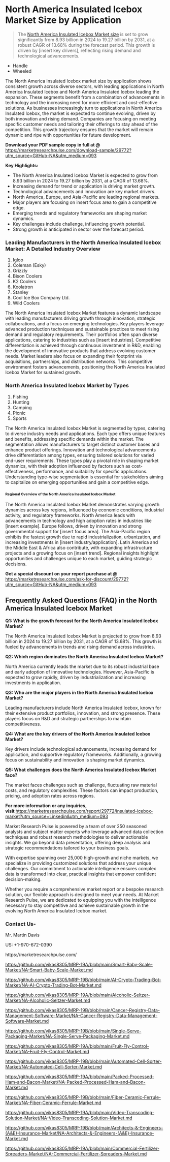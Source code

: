 
<h1>North America Insulated Icebox Market&nbsp;Size by Application</h1><blockquote><p>The <a href="https://marketresearchpulse.com/download-sample/29772?utm_source=GitHub-NA&amp;utm_medium=093">North America Insulated Icebox Market size</a> is set to grow significantly from 8.93 billion in 2024 to 19.27 billion by 2031, at a robust CAGR of 13.68% during the forecast period. This growth is driven by [insert key drivers], reflecting rising demand and technological advancements.</p></blockquote><ul><li>Handle<li> Wheeled</li></ul><p>The North America Insulated Icebox market size by application shows consistent growth across diverse sectors, with leading applications in North America Insulated Icebox and North America Insulated Icebox leading the expansion. These segments benefit from a combination of advancements in technology and the increasing need for more efficient and cost-effective solutions. As businesses increasingly turn to applications in North America Insulated Icebox, the market is expected to continue evolving, driven by both innovation and rising demand. Companies are focusing on meeting specific customer needs and tailoring their offerings to stay ahead of the competition. This growth trajectory ensures that the market will remain dynamic and ripe with opportunities for future development.</p><p><strong>Download your PDF sample copy in full at @ </strong><a href="https://marketresearchpulse.com/download-sample/29772?utm_source=GitHub-NA&amp;utm_medium=093">https://marketresearchpulse.com/download-sample/29772?utm_source=GitHub-NA&amp;utm_medium=093</a></p><p><strong>Key Highlights: </strong></p><ul><li>The North America Insulated Icebox Market is expected to grow from 8.93 billion in 2024 to 19.27 billion by 2031, at a CAGR of 13.68%.</li><li>Increasing demand for trend or application is driving market growth.</li><li>Technological advancements and innovation are key market drivers.</li><li>North America, Europe, and Asia-Pacific are leading regional markets.</li><li>Major players are focusing on insert focus area to gain a competitive edge.</li><li>Emerging trends and regulatory frameworks are shaping market dynamics.</li><li>Key challenges include challenge, influencing growth potential.</li><li>Strong growth is anticipated in sector over the forecast period.</li></ul><h3>Leading Manufacturers in the North America Insulated Icebox Market: A Detailed Industry Overview</h3><ol><li>Igloo</li><li>Coleman (Esky)</li><li>Grizzly</li><li>Bison Coolers</li><li>K2 Coolers</li><li>Koolatron</li><li>Stanley</li><li>Cool Ice Box Company Ltd.</li><li>Wild Coolers</li></ol><div class="flex max-w-full flex-col flex-grow"><div class="min-h-8 text-message flex w-full flex-col items-end gap-2 whitespace-normal break-words [.text-message+&amp;]:mt-5" dir="auto" data-message-author-role="assistant" data-message-id="fd8432e4-4910-450d-b182-61b7bfb0a01f" data-message-model-slug="gpt-4o"><div class="flex w-full flex-col gap-1 empty:hidden first:pt-[3px]"><div class="markdown prose w-full break-words dark:prose-invert light"><p>The North America Insulated Icebox Market features a dynamic landscape with leading manufacturers driving growth through innovation, strategic collaborations, and a focus on emerging technologies. Key players leverage advanced production techniques and sustainable practices to meet rising demand and regulatory requirements. Their portfolios often span diverse applications, catering to industries such as [insert industries]. Competitive differentiation is achieved through continuous investment in R&amp;D, enabling the development of innovative products that address evolving customer needs. Market leaders also focus on expanding their footprint via acquisitions, partnerships, and distribution networks. This competitive environment fosters advancements, positioning the North America Insulated Icebox Market for sustained growth.</p></div></div></div></div><h3>North America Insulated Icebox Market by Types</h3><ol><li>Fishing<li> Hunting<li> Camping<li> Picnic<li> Sports</li></ol><div class="flex max-w-full flex-col flex-grow"><div class="min-h-8 text-message flex w-full flex-col items-end gap-2 whitespace-normal break-words [.text-message+&amp;]:mt-5" dir="auto" data-message-author-role="assistant" data-message-id="084470be-0bb7-4664-bddf-5156b4f41249" data-message-model-slug="gpt-4o-mini"><div class="flex w-full flex-col gap-1 empty:hidden first:pt-[3px]"><div class="markdown prose w-full break-words dark:prose-invert light"><p>The North America Insulated Icebox Market is segmented by types, catering to diverse industry needs and applications. Each type offers unique features and benefits, addressing specific demands within the market. The segmentation allows manufacturers to target distinct customer bases and enhance product offerings. Innovation and technological advancements drive differentiation among types, ensuring tailored solutions for varied end-user requirements. These types play a pivotal role in shaping market dynamics, with their adoption influenced by factors such as cost-effectiveness, performance, and suitability for specific applications. Understanding type-wise segmentation is essential for stakeholders aiming to capitalize on emerging opportunities and gain a competitive edge.</p></div></div></div></div><h3><span style="font-size: 11px;">Regional Overview of the North America Insulated Icebox Market</span></h3><div class="flex max-w-full flex-col flex-grow"><div class="min-h-8 text-message flex w-full flex-col items-end gap-2 whitespace-normal break-words [.text-message+&amp;]:mt-5" dir="auto" data-message-author-role="assistant" data-message-id="e9038762-ce64-4e30-91c9-9bd413514231" data-message-model-slug="gpt-4o-mini"><div class="flex w-full flex-col gap-1 empty:hidden first:pt-[3px]"><div class="markdown prose w-full break-words dark:prose-invert light"><p>The North America Insulated Icebox Market demonstrates varying growth dynamics across key regions, influenced by economic conditions, industrial activity, and regulatory frameworks. North America leads with advancements in technology and high adoption rates in industries like [insert example]. Europe follows, driven by innovation and strong governmental support for [insert focus area]. The Asia-Pacific region exhibits the fastest growth due to rapid industrialization, urbanization, and increasing investments in [insert industry/application]. Latin America and the Middle East &amp; Africa also contribute, with expanding infrastructure projects and a growing focus on [insert trend]. Regional insights highlight opportunities and challenges unique to each market, guiding strategic decisions.</p></div></div></div></div><p><strong>Get a special discount on your report purchase at @ </strong><a href="https://marketresearchpulse.com/ask-for-discount/29772?utm_source=GitHub-NA&amp;utm_medium=093">https://marketresearchpulse.com/ask-for-discount/29772?utm_source=GitHub-NA&amp;utm_medium=093</a></p><h2>Frequently Asked Questions (FAQ) in the North America Insulated Icebox Market</h2><p><strong>Q1: What is the growth forecast for the North America Insulated Icebox Market?</strong></p><p>The North America Insulated Icebox Market is projected to grow from 8.93 billion in 2024 to 19.27 billion by 2031, at a CAGR of 13.68%. This growth is fueled by advancements in trends and rising demand across industries.</p><p><strong>Q2: Which region dominates the North America Insulated Icebox Market?</strong></p><p>North America currently leads the market due to its robust industrial base and early adoption of innovative technologies. However, Asia-Pacific is expected to grow rapidly, driven by industrialization and increasing investments in application.</p><p><strong>Q3: Who are the major players in the North America Insulated Icebox Market?</strong></p><p>Leading manufacturers include North America Insulated Icebox, known for their extensive product portfolios, innovation, and strong presence. These players focus on R&amp;D and strategic partnerships to maintain competitiveness.</p><p><strong>Q4: What are the key drivers of the North America Insulated Icebox Market?</strong></p><p>Key drivers include technological advancements, increasing demand for application, and supportive regulatory frameworks. Additionally, a growing focus on sustainability and innovation is shaping market dynamics.</p><p><strong>Q5: What challenges does the North America Insulated Icebox Market face?</strong></p><p>The market faces challenges such as challenge, fluctuating raw material costs, and regulatory complexities. These factors can impact production, pricing, and adoption rates across regions.</p><p><strong>For more information or any inquiries, visit&nbsp;</strong><a href="https://marketresearchpulse.com/report/29772/insulated-icebox-market?utm_source=Linkedin&utm_medium=093">https://marketresearchpulse.com/report/29772/insulated-icebox-market?utm_source=Linkedin&utm_medium=093</a></p><p>Market Research Pulse is powered by a team of over 250 seasoned analysts and subject matter experts who leverage advanced data collection techniques and robust research methodologies to deliver actionable insights. We go beyond data presentation, offering deep analysis and strategic recommendations tailored to your business goals.</p><p>With expertise spanning over 25,000 high-growth and niche markets, we specialize in providing customized solutions that address your unique challenges. Our commitment to actionable intelligence ensures complex data is transformed into clear, practical insights that empower confident decision-making.</p><p>Whether you require a comprehensive market report or a bespoke research solution, our flexible approach is designed to meet your needs. At Market Research Pulse, we are dedicated to equipping you with the intelligence necessary to stay competitive and achieve sustainable growth in the evolving North America Insulated Icebox market.</p><h3><strong>Contact Us-</strong></h3><p>Mr. Martin Davis</p><p>US: +1-970-672-0390</p><p>https://marketresearchpulse.com/</p><p><a href="https://github.com/vikas8305/MRP-19A/blob/main/Smart-Baby-Scale-Market/NA-Smart-Baby-Scale-Market.md">https://github.com/vikas8305/MRP-19A/blob/main/Smart-Baby-Scale-Market/NA-Smart-Baby-Scale-Market.md</a></p><p><a href="https://github.com/vikas8305/MRP-19B/blob/main/AI-Crypto-Trading-Bot-Market/NA-AI-Crypto-Trading-Bot-Market.md">https://github.com/vikas8305/MRP-19B/blob/main/AI-Crypto-Trading-Bot-Market/NA-AI-Crypto-Trading-Bot-Market.md</a></p><p><a href="https://github.com/vikas8305/MRP-19A/blob/main/Alcoholic-Seltzer-Market/NA-Alcoholic-Seltzer-Market.md">https://github.com/vikas8305/MRP-19A/blob/main/Alcoholic-Seltzer-Market/NA-Alcoholic-Seltzer-Market.md</a></p><p><a href="https://github.com/vikas8305/MRP-19B/blob/main/Cancer-Registry-Data-Management-Software-Market/NA-Cancer-Registry-Data-Management-Software-Market.md">https://github.com/vikas8305/MRP-19B/blob/main/Cancer-Registry-Data-Management-Software-Market/NA-Cancer-Registry-Data-Management-Software-Market.md</a></p><p><a href="https://github.com/vikas8305/MRP-19B/blob/main/Single-Serve-Packaging-Market/NA-Single-Serve-Packaging-Market.md">https://github.com/vikas8305/MRP-19B/blob/main/Single-Serve-Packaging-Market/NA-Single-Serve-Packaging-Market.md</a></p><p><a href="https://github.com/vikas8305/MRP-19A/blob/main/Fruit-Fly-Control-Market/NA-Fruit-Fly-Control-Market.md">https://github.com/vikas8305/MRP-19A/blob/main/Fruit-Fly-Control-Market/NA-Fruit-Fly-Control-Market.md</a></p><p><a href="https://github.com/vikas8305/MRP-19B/blob/main/Automated-Cell-Sorter-Market/NA-Automated-Cell-Sorter-Market.md">https://github.com/vikas8305/MRP-19B/blob/main/Automated-Cell-Sorter-Market/NA-Automated-Cell-Sorter-Market.md</a></p><p><a href="https://github.com/vikas8305/MRP-19A/blob/main/Packed-Processed-Ham-and-Bacon-Market/NA-Packed-Processed-Ham-and-Bacon-Market.md">https://github.com/vikas8305/MRP-19A/blob/main/Packed-Processed-Ham-and-Bacon-Market/NA-Packed-Processed-Ham-and-Bacon-Market.md</a></p><p><a href="https://github.com/vikas8305/MRP-19B/blob/main/Fiber-Ceramic-Ferrule-Market/NA-Fiber-Ceramic-Ferrule-Market.md">https://github.com/vikas8305/MRP-19B/blob/main/Fiber-Ceramic-Ferrule-Market/NA-Fiber-Ceramic-Ferrule-Market.md</a></p><p><a href="https://github.com/vikas8305/MRP-19A/blob/main/Video-Transcoding-Solution-Market/NA-Video-Transcoding-Solution-Market.md">https://github.com/vikas8305/MRP-19A/blob/main/Video-Transcoding-Solution-Market/NA-Video-Transcoding-Solution-Market.md</a></p><p><a href="https://github.com/vikas8305/MRP-19B/blob/main/Architects-&-Engineers-(A&E)-Insurance-Market/NA-Architects-&-Engineers-(A&E)-Insurance-Market.md">https://github.com/vikas8305/MRP-19B/blob/main/Architects-&-Engineers-(A&E)-Insurance-Market/NA-Architects-&-Engineers-(A&E)-Insurance-Market.md</a></p><p><a href="https://github.com/vikas8305/MRP-19A/blob/main/Commercial-Fertilizer-Spreaders-Market/NA-Commercial-Fertilizer-Spreaders-Market.md">https://github.com/vikas8305/MRP-19A/blob/main/Commercial-Fertilizer-Spreaders-Market/NA-Commercial-Fertilizer-Spreaders-Market.md</a></p>
